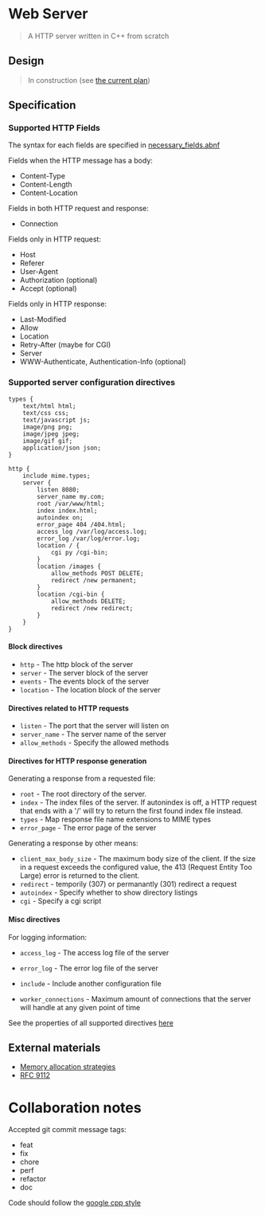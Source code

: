 # Web Server

> A HTTP server written in C++ from scratch

## Design

> In construction (see [the current plan](docs/planning.md))

## Specification

### Supported HTTP Fields

The syntax for each fields are specified in [necessary_fields.abnf](docs/HTTP_fields/necessary_fields.abnf)

Fields when the HTTP message has a body:

- Content-Type
- Content-Length
- Content-Location

Fields in both HTTP request and response:

- Connection

Fields only in HTTP request:

- Host
- Referer
- User-Agent
- Authorization (optional)
- Accept (optional)

Fields only in HTTP response:

- Last-Modified
- Allow
- Location
- Retry-After (maybe for CGI)
- Server
- WWW-Authenticate, Authentication-Info (optional)

### Supported server configuration directives

```nginx
types {
    text/html html;
    text/css css;
    text/javascript js;
    image/png png;
    image/jpeg jpeg;
    image/gif gif;
    application/json json;
}

http {
    include mime.types;
    server {
        listen 8080;
        server_name my.com;
        root /var/www/html;
        index index.html;
        autoindex on;
        error_page 404 /404.html;
        access_log /var/log/access.log;
        error_log /var/log/error.log;
        location / {
            cgi py /cgi-bin;
        }
        location /images {
            allow_methods POST DELETE;
            redirect /new permanent;
        }
        location /cgi-bin {
            allow_methods DELETE;
            redirect /new redirect;
        }
    }
}
```

#### Block directives

- `http` - The http block of the server
- `server` - The server block of the server
- `events` - The events block of the server
- `location` - The location block of the server

#### Directives related to HTTP requests

- `listen` - The port that the server will listen on
- `server_name` - The server name of the server
- `allow_methods` - Specify the allowed methods

#### Directives for HTTP response generation

Generating a response from a requested file:

- `root` - The root directory of the server.
- `index` - The index files of the server. If autonindex is off, a HTTP request that ends with a '/' will try to return the first found index file instead.
- `types` - Map response file name extensions to MIME types
- `error_page` - The error page of the server

Generating a response by other means:

- `client_max_body_size` - The maximum body size of the client. If the size in a request exceeds the configured value, the 413 (Request Entity Too Large) error is returned to the client.
- `redirect` - temporily (307) or permanantly (301) redirect a request
- `autoindex` - Specify whether to show directory listings
- `cgi` - Specify a cgi script

#### Misc directives

For logging information:

- `access_log` - The access log file of the server
- `error_log` - The error log file of the server

- `include` - Include another configuration file
- `worker_connections` - Maximum amount of connections that the server will handle at any given point of time 

See the properties of all supported directives [here](docs/planning.md#configuration-file)

## External materials

- [Memory allocation strategies](https://www.gingerbill.org/series/memory-allocation-strategies/)
- [RFC 9112](https://datatracker.ietf.org/doc/html/rfc9112)

# Collaboration notes

Accepted git commit message tags:

- feat
- fix
- chore
- perf
- refactor
- doc

Code should follow the [google cpp style](https://anthonytsang.notion.site/Google-C-code-guidelines-ce6a361b17a5415bb41ab264f1866e75?pvs=4)